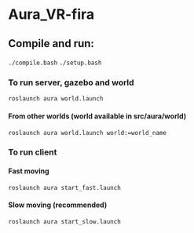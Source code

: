 # Aura_VR-fira

## Compile and run:
`./compile.bash`
`./setup.bash`

### To run server, gazebo and world
`roslaunch aura world.launch`
#### From other worlds (world available in src/aura/world)
`roslaunch aura world.launch world:=world_name`
### To run client
#### Fast moving
`roslaunch aura start_fast.launch`
#### Slow moving (recommended)
`roslaunch aura start_slow.launch`
